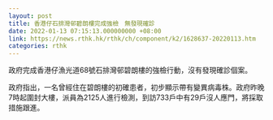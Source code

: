 ```yaml
---
layout: post
title: 香港仔石排灣邨碧朗樓完成強檢　無發現確診
date: 2022-01-13 07:15:13.000000000 +08:00
link: https://news.rthk.hk/rthk/ch/component/k2/1628637-20220113.htm
categories: rthk
---
```


政府完成香港仔漁光道68號石排灣邨碧朗樓的強檢行動，沒有發現確診個案。

政府指出，一名曾經住在碧朗樓的初確患者，初步顯示帶有變異病毒株。政府昨晚7時起圍封大樓，派員為2125人進行檢測，到訪733戶中有29戶沒人應門，將採取措施跟進。

